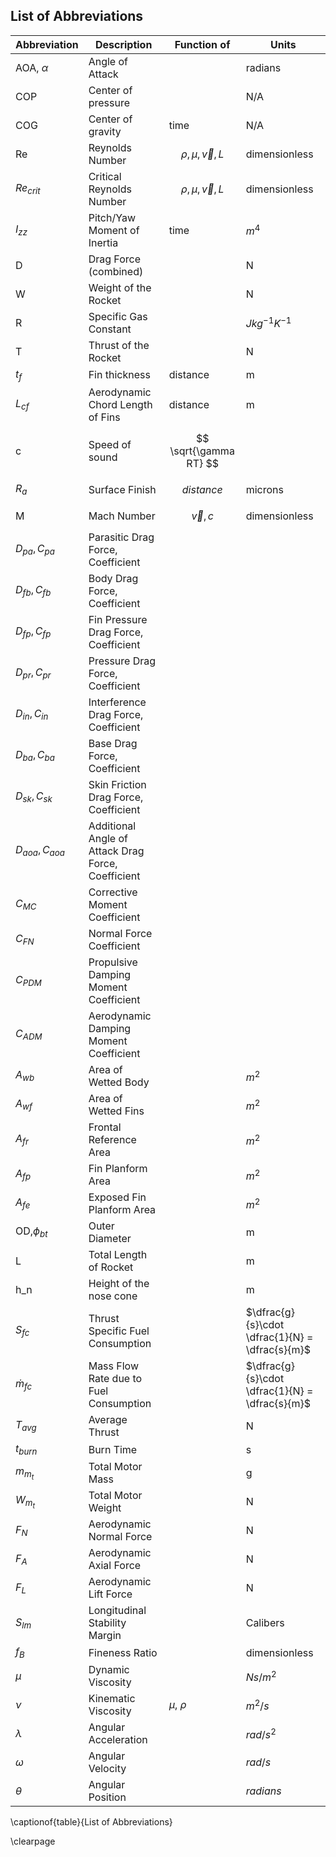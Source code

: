 ## List of Abbreviations

| Abbreviation       | Description                                        | Function of              | Units                                           |
| ---                | ---                                                | ---                      | ---                                             |
| AOA, $\alpha$      | Angle of Attack                                    |                          | radians                                         |
| COP                | Center of pressure                                 |                          | N/A                                             |
| COG                | Center of gravity                                  | time                     | N/A                                             |
| Re                 | Reynolds Number                                    | $$ \rho,\mu,\vec{v},L $$ | dimensionless                                   |
| $Re_{crit}$        | Critical Reynolds Number                           | $$ \rho,\mu,\vec{v},L $$ | dimensionless                                   |
| $I_{zz}$           | Pitch/Yaw Moment of Inertia                        | time                     | $m^4$                                           |
| D                  | Drag Force (combined)                              |                          | N                                               |
| W                  | Weight of the Rocket                               |                          | N                                               |
| R                  | Specific Gas Constant                              |                          | $J kg^{-1} K^{-1}$                              |
| T                  | Thrust of the Rocket                               |                          | N                                               |
| $t_f$              | Fin thickness                                      | distance                 | m                                               |
| $L_{cf}$           | Aerodynamic Chord Length of Fins                   | distance                 | m                                               |
| c                  | Speed of sound                                     | $$ \sqrt{\gamma RT} $$   |                                                 |
| $R_a$              | Surface Finish                                     | $$ distance $$           | microns                                         |
| M                  | Mach Number                                        | $$ \vec{v}, c $$         | dimensionless                                   |
| $D_{pa}, C_{pa}$   | Parasitic Drag Force, Coefficient                  |                          |                                                 |
| $D_{fb}, C_{fb}$   | Body Drag Force, Coefficient                       |                          |                                                 |
| $D_{fp}, C_{fp}$   | Fin Pressure Drag Force, Coefficient               |                          |                                                 |
| $D_{pr}, C_{pr}$   | Pressure Drag Force, Coefficient                   |                          |                                                 |
| $D_{in}, C_{in}$   | Interference Drag Force, Coefficient               |                          |                                                 |
| $D_{ba}, C_{ba}$   | Base Drag Force, Coefficient                       |                          |                                                 |
| $D_{sk}, C_{sk}$   | Skin Friction Drag Force, Coefficient              |                          |                                                 |
| $D_{aoa}, C_{aoa}$ | Additional Angle of Attack Drag Force, Coefficient |                          |                                                 |
| $C_{MC}$           | Corrective Moment Coefficient                      |                          |                                                 |
| $C_{FN}$           | Normal Force Coefficient                           |                          |                                                 |
| $C_{PDM}$          | Propulsive Damping Moment Coefficient              |                          |                                                 |
| $C_{ADM}$          | Aerodynamic Damping Moment Coefficient             |                          |                                                 |
| $A_{wb}$           | Area of Wetted Body                                |                          | $m^2$                                           |
| $A_{wf}$           | Area of Wetted Fins                                |                          | $m^2$                                           |
| $A_{fr}$           | Frontal Reference Area                             |                          | $m^2$                                           |
| $A_{fp}$           | Fin Planform Area                                  |                          | $m^2$                                           |
| $A_{fe}$           | Exposed Fin Planform Area                          |                          | $m^2$                                           |
| OD,$\phi_{bt}$     | Outer Diameter                                     |                          | m                                               |
| L                  | Total Length of Rocket                             |                          | m                                               |
| h_n                | Height of the nose cone                            |                          | m                                               |
| $S_{fc}$           | Thrust Specific Fuel Consumption                   |                          | $\dfrac{g}{s}\cdot \dfrac{1}{N} = \dfrac{s}{m}$ |
| $\dot{m}_{fc}$     | Mass Flow Rate due to Fuel Consumption             |                          | $\dfrac{g}{s}\cdot \dfrac{1}{N} = \dfrac{s}{m}$ |
| $T_{avg}$          | Average Thrust                                     |                          | N                                               |
| $t_{burn}$         | Burn Time                                          |                          | s                                               |
| $m_{m_t}$          | Total Motor Mass                                   |                          | g                                               |
| $W_{m_t}$          | Total Motor Weight                                 |                          | N                                               |
| $F_N$              | Aerodynamic Normal Force                           |                          | N                                               |
| $F_A$              | Aerodynamic Axial Force                            |                          | N                                               |
| $F_L$              | Aerodynamic Lift Force                             |                          | N                                               |
| $S_{lm}$           | Longitudinal Stability Margin                      |                          | Calibers                                        |
| $f_B$              | Fineness Ratio                                     |                          | dimensionless                                   |
| $\mu$              | Dynamic Viscosity                                  |                          | $N s / m^2$                                     |
| $\nu$              | Kinematic Viscosity                                | $\mu$, $\rho$            | $m^2/s$                                         |
| $\lambda$              | Angular Acceleration                                |             | $rad/s^2$                                         |
| $\omega$              | Angular Velocity                                |             | $rad/s$                                         |
| $\theta$              | Angular Position                                |             | $radians$                                         |


\captionof{table}{List of Abbreviations}

\clearpage
